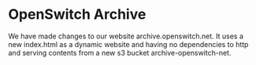 # OpenSwitch Archive

We have made changes to our website archive.openswitch.net. It uses a new index.html as a dynamic website and having no dependencies to http and serving contents from a new s3 bucket archive-openswitch-net.
